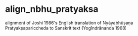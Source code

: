 # align_nbhu_pratyaksa
alignment of Joshi 1986's English translation of Nyāyabhūṣaṇa Pratyakṣapariccheda to Sanskrit text (Yogīndrānanda 1968)

